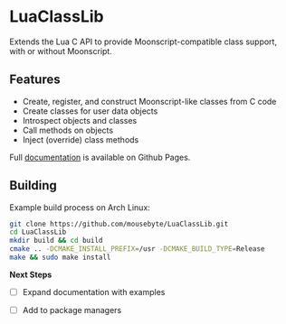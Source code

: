 # LuaClassLib
Extends the Lua C API to provide Moonscript-compatible class support, with or without Moonscript.

## Features

- Create, register, and construct Moonscript-like classes from C code
- Create classes for user data objects
- Introspect objects and classes
- Call methods on objects
- Inject (override) class methods

Full [documentation](https://mousebyte.github.io/moonlib/) is available on Github Pages.

## Building

Example build process on Arch Linux:

```bash
git clone https://github.com/mousebyte/LuaClassLib.git
cd LuaClassLib
mkdir build && cd build
cmake .. -DCMAKE_INSTALL_PREFIX=/usr -DCMAKE_BUILD_TYPE=Release
make && sudo make install
```

**Next Steps**

- [ ] Expand documentation with examples
- [ ] Add to package managers

